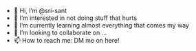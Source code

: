 - 👋 Hi, I’m @sri-sant
- 👀 I’m interested in not doing stuff that hurts
- 🌱 I’m currently learning almost everything that comes my way
- 💞️ I’m looking to collaborate on ...
- 📫 How to reach me: DM me on here!

<!---
sri-sant/sri-sant is a ✨ special ✨ repository because its `README.md` (this file) appears on your GitHub profile.
You can click the Preview link to take a look at your changes.
--->
